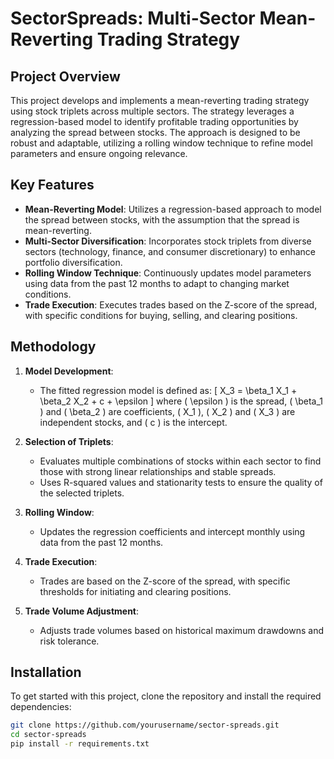 # SectorSpreads: Multi-Sector Mean-Reverting Trading Strategy

## Project Overview

This project develops and implements a mean-reverting trading strategy using stock triplets across multiple sectors. The strategy leverages a regression-based model to identify profitable trading opportunities by analyzing the spread between stocks. The approach is designed to be robust and adaptable, utilizing a rolling window technique to refine model parameters and ensure ongoing relevance.

## Key Features

- **Mean-Reverting Model**: Utilizes a regression-based approach to model the spread between stocks, with the assumption that the spread is mean-reverting.
- **Multi-Sector Diversification**: Incorporates stock triplets from diverse sectors (technology, finance, and consumer discretionary) to enhance portfolio diversification.
- **Rolling Window Technique**: Continuously updates model parameters using data from the past 12 months to adapt to changing market conditions.
- **Trade Execution**: Executes trades based on the Z-score of the spread, with specific conditions for buying, selling, and clearing positions.

## Methodology

1. **Model Development**:
   - The fitted regression model is defined as:
     \[
     X_3 = \beta_1 X_1 + \beta_2 X_2 + c + \epsilon
     \]
     where \( \epsilon \) is the spread, \( \beta_1 \) and \( \beta_2 \) are coefficients, \( X_1 \), \( X_2 \) and \( X_3 \) are independent stocks, and \( c \) is the intercept.

2. **Selection of Triplets**:
   - Evaluates multiple combinations of stocks within each sector to find those with strong linear relationships and stable spreads.
   - Uses R-squared values and stationarity tests to ensure the quality of the selected triplets.

3. **Rolling Window**:
   - Updates the regression coefficients and intercept monthly using data from the past 12 months.

4. **Trade Execution**:
   - Trades are based on the Z-score of the spread, with specific thresholds for initiating and clearing positions.

5. **Trade Volume Adjustment**:
   - Adjusts trade volumes based on historical maximum drawdowns and risk tolerance.

## Installation

To get started with this project, clone the repository and install the required dependencies:

```bash
git clone https://github.com/yourusername/sector-spreads.git
cd sector-spreads
pip install -r requirements.txt
